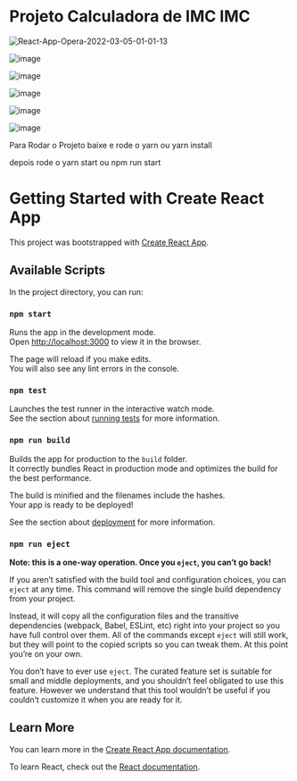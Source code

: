 <h1>Projeto Calculadora de IMC IMC </h1>

![React-App-Opera-2022-03-05-01-01-13](https://user-images.githubusercontent.com/51343240/156869438-c906e934-7019-488c-9c28-e569a874c790.gif)





![image](https://user-images.githubusercontent.com/51343240/156868551-7c00db83-1b85-4261-a3cd-2525c80aea52.png)


![image](https://user-images.githubusercontent.com/51343240/156868578-e178f63b-0876-4557-9ba6-0e4dffe5d737.png)


![image](https://user-images.githubusercontent.com/51343240/156868598-314568e6-3aa3-4254-9e7f-7408629dcd89.png)

![image](https://user-images.githubusercontent.com/51343240/156868645-97626ae6-a58c-4b73-a9ad-e2c4414b5c73.png)


![image](https://user-images.githubusercontent.com/51343240/156868614-49db71a7-520c-4b8a-9477-7c3495fe728c.png)


Para Rodar o Projeto baixe e rode o yarn ou yarn install

depois rode o yarn start ou npm run start


# Getting Started with Create React App

This project was bootstrapped with [Create React App](https://github.com/facebook/create-react-app).

## Available Scripts

In the project directory, you can run:

### `npm start`

Runs the app in the development mode.\
Open [http://localhost:3000](http://localhost:3000) to view it in the browser.

The page will reload if you make edits.\
You will also see any lint errors in the console.

### `npm test`

Launches the test runner in the interactive watch mode.\
See the section about [running tests](https://facebook.github.io/create-react-app/docs/running-tests) for more information.

### `npm run build`

Builds the app for production to the `build` folder.\
It correctly bundles React in production mode and optimizes the build for the best performance.

The build is minified and the filenames include the hashes.\
Your app is ready to be deployed!

See the section about [deployment](https://facebook.github.io/create-react-app/docs/deployment) for more information.

### `npm run eject`

**Note: this is a one-way operation. Once you `eject`, you can’t go back!**

If you aren’t satisfied with the build tool and configuration choices, you can `eject` at any time. This command will remove the single build dependency from your project.

Instead, it will copy all the configuration files and the transitive dependencies (webpack, Babel, ESLint, etc) right into your project so you have full control over them. All of the commands except `eject` will still work, but they will point to the copied scripts so you can tweak them. At this point you’re on your own.

You don’t have to ever use `eject`. The curated feature set is suitable for small and middle deployments, and you shouldn’t feel obligated to use this feature. However we understand that this tool wouldn’t be useful if you couldn’t customize it when you are ready for it.

## Learn More

You can learn more in the [Create React App documentation](https://facebook.github.io/create-react-app/docs/getting-started).

To learn React, check out the [React documentation](https://reactjs.org/).
